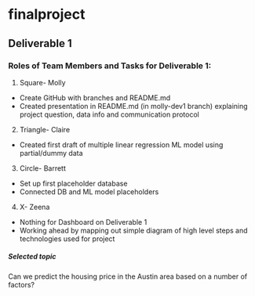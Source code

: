# finalproject

## Deliverable 1

### Roles of Team Members and Tasks for Deliverable 1:

1. Square- Molly
  - Create GitHub with branches and README.md
  - Created presentation in README.md (in molly-dev1 branch) explaining project question, data info and communication protocol
  
2. Triangle- Claire
  - Created first draft of multiple linear regression ML model using partial/dummy data
  
3. Circle- Barrett
  - Set up first placeholder database
  - Connected DB and ML model placeholders
  
4. X- Zeena
  - Nothing for Dashboard on Deliverable 1
  - Working ahead by mapping out simple diagram of high level steps and technologies used for project

##### Selected topic

Can we predict the housing price in the Austin area based on a number of factors?


